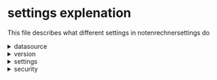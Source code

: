 # settings explenation
This file describes what different settings in notenrechnersettings do


<details>
<summary>datasource</summary>

## datasource setting explenation:

- location: where the app is running, local being on a local machine as localhost and cloud meaning either linked to a cloud for data or running in the web configuration
- type: this is what kind of data the app has to load: either csv's in appdata/user_data or a database
- db_link: whether the app is linked to a database or not
- db_type:
    - db_name: either null if no DB is present or a string with the DB name (ex: myOracle)
    - db_username: database username, null if not present, string with username if present
    - db_userpass: database password, null if not present, string with password if present
    - db_specific: array with database specific information

</details>




<details>
<summary>version</summary>

## version

- platform: what platform the app is running on (either localhost or deployed)
- type: what type of version the current version is: either "DEV","PROD-ALPHA","PROD-BETA" or "PROD-STABLE", names should be self-explaining.
- version: version float, countint up from 0.001
- keyword: a keyword assigned to each 'release', shown to user to provide additional info
- full: if the current ap config is a full version or not (-> minimal if not full, see configurations for more info)

</details>




<details>
<summary>settings</summary>

## settings
- inpt_prefered: what input the user prefers (slider vs input field)
- theme: the theme a user picks (not avilable yet)

</details>






<details>
<summary>security</summary>

## security


#### write:
- check_dangerous: check whether a input is potentially dangerous
- check_path_existence: check if the path exists before writing data (prevents creating files and writing data to wrong files)
- check_if_data_already_present: check if the data is already present (should be turned off when using the simplified scheme)
- check_indexing: check if the indexes are correct and continues
- check_length: check if the defined length from the PL/SQL database schemes are correct, if this is turnedof, maximum length can be ignored, makes connecting to DB impossible!
- enforce_required: enforce the required datatypes and similar, should always be on !
- check_general_format: check whether the general format of the data being written is correct, should always be on !



#### read:
- check_dangerous: check whether a input is potentially dangerous
- check_path_existence: check if the path exists before writing data (prevents creating files and writing data to wrong files)
- check_if_data_already_present: check if the data is already present (should be turned off when using the simplified scheme)



</details>